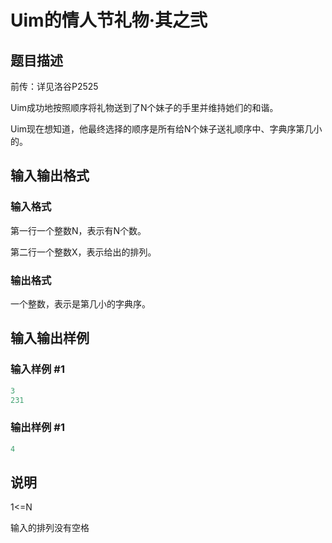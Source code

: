 # Uim的情人节礼物·其之弐

## 题目描述

前传：详见洛谷P2525

Uim成功地按照顺序将礼物送到了N个妹子的手里并维持她们的和谐。

Uim现在想知道，他最终选择的顺序是所有给N个妹子送礼顺序中、字典序第几小的。

## 输入输出格式

### 输入格式

第一行一个整数N，表示有N个数。

第二行一个整数X，表示给出的排列。

### 输出格式

一个整数，表示是第几小的字典序。

## 输入输出样例

### 输入样例 #1

```cpp
3
231
```


### 输出样例 #1

```cpp
4
```


## 说明

1<=N

输入的排列没有空格

